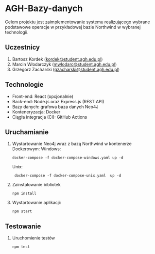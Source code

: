 # AGH-Bazy-danych
Celem projektu jest zaimplementowanie systemu realizującego wybrane podstawowe operacje w przykładowej bazie Northwind w wybranej technologii.

## Uczestnicy
1. Bartosz Kordek (kordek@student.agh.edu.pl)
2. Marcin Włodarczyk (mwlodarc@student.agh.edu.pl)
3. Grzegorz Zacharski (gzacharski@student.agh.edu.pl)

## Technologie
* Front-end: React (opcjonalnie)
* Back-end: Node.js oraz Express.js (REST API)
* Bazy danych: grafowa baza danych Neo4J
* Konteneryzacja: Docker
* Ciągła integracja (CI): GitHub Actions

## Uruchamianie

1. Wystartowanie Neo4j wraz z bazą Northwind w kontenerze Dockerowym:
   Windows:
    ```shell script
    docker-compose -f docker-compose-windows.yaml up -d
    ```
   Unix:
   ```shell script
    docker-compose -f docker-compose-unix.yaml  up -d
    ```
1. Zainstalowanie bibliotek
    ```shell script
    npm install
    ```
1. Wystartowanie aplikacji:
    ```shell script
    npm start
    ```
   
## Testowanie

1. Uruchomienie testów
    ```shell script
    npm test
    ```